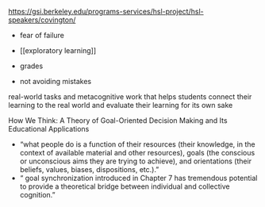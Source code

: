https://gsi.berkeley.edu/programs-services/hsl-project/hsl-speakers/covington/
-   fear of failure
-   [[exploratory learning]]
    
-   grades
    
-   not avoiding mistakes
    

real-world tasks and metacognitive work that helps students connect their learning to the real world and evaluate their learning for its own sake

How We Think: A Theory of Goal-Oriented Decision Making and Its Educational Applications
- “what people do is a function of their resources (their knowledge, in the context of available material and other resources), goals (the conscious or unconscious aims they are trying to achieve), and orientations (their beliefs, values, biases, dispositions, etc.).”
- “ goal synchronization introduced in Chapter 7 has tremendous potential to provide a theoretical bridge between individual and collective cognition.”
